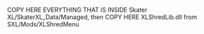 COPY HERE EVERYTHING THAT IS INSIDE Skater XL/SkaterXL_Data/Managed,
then COPY HERE XLShredLib.dll from SXL/Mods/XLShredMenu